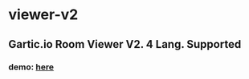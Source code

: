 # viewer-v2

## Gartic.io Room Viewer V2. 4 Lang. Supported
### demo: [here](http://magabee.rf.gd/viewer-v2)
